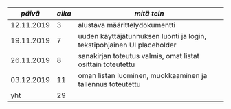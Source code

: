 *päivä*    | *aika* | *mitä tein*|
-----------| -------|------------|
12.11.2019 | 3      | alustava määrittelydokumentti
19.11.2019 | 7      | uuden käyttäjätunnuksen luonti ja login, tekstipohjainen UI placeholder 
26.11.2019 | 8      | sanakirjan toteutus valmis, omat listat osittain toteutettu
03.12.2019 | 11     | oman listan luominen, muokkaaminen ja tallennus toteutettu
yht        | 29     | 
